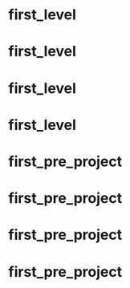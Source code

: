 # first_level
# first_level
# first_level
# first_level
# first_pre_project
# first_pre_project
# first_pre_project
# first_pre_project
